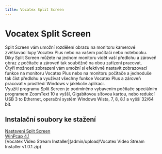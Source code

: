 ```yaml
---
title: Vocatex Split Screen
---
```

# Vocatex Split Screen

Split Screen vám umožní rozdělení obrazu na monitoru kamerové zvětšovací lupy Vocatex Plus nebo na vašem počítači nebo notebooku.  
Díky Split Screen můžete na jednom monitoru vidět vaší předlohu a zároveň obraz z počítače a zároveň tak souběžně na obou zařízení pracovat.  
Čtyři možnosti zobrazení vám umožní si efektivně nastavit zobrazovací funkce na monitoru Vocatex Plus nebo na monitoru počítače a jednoduše tak číst předlohu a využívat všechny funkce Vocatex Plus a zároveň pracovat v prostředí Windows v jakékoliv aplikaci.  
Využití programu Split Screen je podmíněno vybavením počítače speciálním programem ZoomText 10 a vyšší, Gigabitovou síťovou kartou, nebo redukcí USB 3 to Ethernet, operační systém Windows Wista, 7, 8, 8.1 a vyšší 32/64 bit.  
  

## Instalační soubory ke stažení

  
[Nastavení Split Screen](admin/upload/priloha_1_vocatex_split_screen.pdf)  
[WinPcap 4.1](admin/upload/WinPcap_4_1_2.exe)  
[Vocatex Video Stream Installer](admin/upload/Vocatex Video Stream Installer v1.0.1.zip)